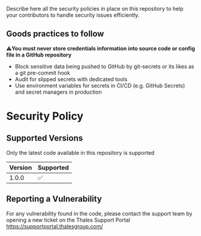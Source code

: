 Describe here all the security policies in place on this repository to help your contributors to handle security issues efficiently.

## Goods practices to follow

:warning:**You must never store credentials information into source code or config file in a GitHub repository** 
- Block sensitive data being pushed to GitHub by git-secrets or its likes as a git pre-commit hook
- Audit for slipped secrets with dedicated tools
- Use environment variables for secrets in CI/CD (e.g. GitHub Secrets) and secret managers in production

# Security Policy

## Supported Versions
Only the latest code available in this repository is supported

| Version | Supported          |
| ------- | ------------------ |
| 1.0.0   | :white_check_mark: |

## Reporting a Vulnerability

For any vulnerability found in the code, please contact the support team by opening a new ticket on the Thales Support Portal
https://supportportal.thalesgroup.com/